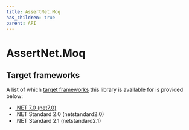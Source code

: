 ```yaml
---
title: AssertNet.Moq
has_children: true
parent: API
---
```

# AssertNet.Moq
## Target frameworks
A list of which [target frameworks](https://learn.microsoft.com/en-us/dotnet/standard/frameworks) this library is available for is provided below:
- [.NET 7.0 (net7.0)](https://versionsof.net/core/7.0/)
- .NET Standard 2.0 (netstandard2.0)
- .NET Standard 2.1 (netstandard2.1)
